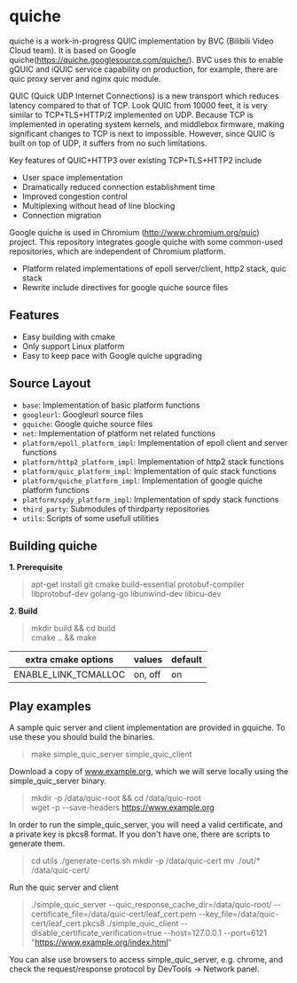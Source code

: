 # quiche

quiche is a work-in-progress QUIC implementation by BVC (Bilibili Video Cloud team). It is based on Google quiche(https://quiche.googlesource.com/quiche/). BVC uses this to enable gQUIC and iQUIC service capability on production, for example, there are quic proxy server and nginx quic module.

QUIC (Quick UDP Internet Connections) is a new transport which reduces latency compared to that of TCP. Look QUIC from 10000 feet, it is very similar to TCP+TLS+HTTP/2 implemented on UDP. Because TCP is implemented in operating system kernels, and middlebox firmware, making significant changes to TCP is next to impossible. However, since QUIC is built on top of UDP, it suffers from no such limitations.

Key features of QUIC+HTTP3 over existing TCP+TLS+HTTP2 include
- User space implementation
- Dramatically reduced connection establishment time
- Improved congestion control
- Multiplexing without head of line blocking
- Connection migration

Google quiche is used in Chromium (http://www.chromium.org/quic) project. This repository integrates google quiche with some common-used repositories, which are independent of Chromium platform.
- Platform related implementations of epoll server/client, http2 stack, quic stack
- Rewrite include directives for google quiche source files

## Features
- Easy building with cmake
- Only support Linux platform
- Easy to keep pace with Google quiche upgrading

## Source Layout
- `base`: Implementation of basic platform functions
- `googleurl`: Googleurl source files
- `gquiche`: Google quiche source files 
- `net`: Implementation of platform net related functions
- `platform/epoll_platform_impl`: Implementation of epoll client and server functions
- `platform/http2_platform_impl`: Implementation of http2 stack functions
- `platform/quic_platform_impl`: Implementation of quic stack functions
- `platform/quiche_platform_impl`: Implementation of google quiche platform functions
- `platform/spdy_platform_impl`: Implementation of spdy stack functions
- `third_party`: Submodules of thirdparty repositories
- `utils`: Scripts of some usefull utilities

## Building quiche

**1. Prerequisite**  

> apt-get install git cmake build-essential protobuf-compiler libprotobuf-dev golang-go libunwind-dev libicu-dev

**2. Build**  

> mkdir build && cd build  
> cmake .. && make

| extra cmake options | values | default |
| ------ | ------ | ------ |
| ENABLE_LINK_TCMALLOC | on, off | on |

## Play examples
A sample quic server and client implementation are provided in gquiche. To use these you should build the binaries.
> make simple_quic_server simple_quic_client

Download a copy of www.example.org, which we will serve locally using the simple_quic_server binary.  
> mkdir -p /data/quic-root && cd /data/quic-root  
> wget -p --save-headers https://www.example.org

In order to run the simple_quic_server, you will need a valid certificate, and a private key is pkcs8 format. If you don't have one, there are scripts to generate them.
> cd utils
> ./generate-certs.sh
> mkdir -p /data/quic-cert
> mv ./out/* /data/quic-cert/

Run the quic server and client
> ./simple_quic_server --quic_response_cache_dir=/data/quic-root/ --certificate_file=/data/quic-cert/leaf_cert.pem --key_file=/data/quic-cert/leaf_cert.pkcs8
> ./simple_quic_client --disable_certificate_verification=true --host=127.0.0.1 --port=6121 "https://www.example.org/index.html"

You can alse use browsers to access simple_quic_server, e.g. chrome, and check the request/response protocol by DevTools -> Network panel.
